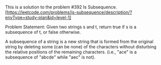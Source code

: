 This is a solution to the problem #392 Is Subsequence. [https://leetcode.com/problems/is-subsequence/description/?envType=study-plan&id=level-1]

Problem Statement: Given two strings s and t, return true if s is a subsequence of t, or false otherwise.

A subsequence of a string is a new string that is formed from the original string by deleting some (can be none) of the characters without disturbing the relative positions of the remaining characters. (i.e., "ace" is a subsequence of "abcde" while "aec" is not).
